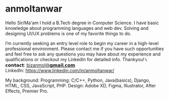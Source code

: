 # anmoltanwar
Hello <firstname> Sir/Ma'am
I hold a B.Tech degree in Computer Science. I have basic knowledge about programming languages and web dev. Solving and designing UI/UX problems is one of my favorite things to do. 

I’m currently seeking an entry level role to begin my career in a high-level professional environment.
Please contact me if you have such opportunities and feel free to ask any questions you may have about my experience and qualifications or checkout my LinkedIn for detailed info. 
Thankyou!
📞𝗰𝗼𝗻𝘁𝗮𝗰𝘁: bizanmol@𝗴𝗺𝗮𝗶𝗹.𝗰𝗼𝗺          
  LinkedIn: https://www.linkedin.com/in/anmoltanwar/

My background: 
Programming: C/C++, Python, Java(basics), Django, HTML, CSS, JavaScript, PHP.
Design: Adobe XD, Figma, Illustrator, After Effects, Premier Pro.
